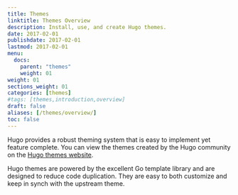 ```yaml
---
title: Themes
linktitle: Themes Overview
description: Install, use, and create Hugo themes.
date: 2017-02-01
publishdate: 2017-02-01
lastmod: 2017-02-01
menu:
  docs:
    parent: "themes"
    weight: 01
weight: 01
sections_weight: 01
categories: [themes]
#tags: [themes,introduction,overview]
draft: false
aliases: [/themes/overview/]
toc: false
---
```


Hugo provides a robust theming system that is easy to implement yet feature complete. You can view the themes created by the Hugo community on the [Hugo themes website][hugothemes].

Hugo themes are powered by the excellent Go template library and are designed to reduce code duplication. They are easy to both customize and keep in synch with the upstream theme.

[goprimer]: /templates/introduction/
[hugothemes]: http://themes.gohugo.io/
